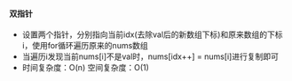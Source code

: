 #### 双指针
* 设置两个指针，分别指向当前idx(去除val后的新数组下标)和原来数组的下标i，使用for循环遍历原来的nums数组
* 当遍历i发现当前nums[i]不是val时，nums[idx++] = nums[i]进行复制即可
* 时间复杂度：O(n) 空间复杂度：O(1)
